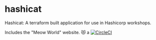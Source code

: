 # hashicat
Hashicat: A terraform built application for use in Hashicorp workshops.

Includes the "Meow World" website. 😻
a
[![CircleCI](https://circleci.com/gh/hashicorp/hashicat-azure.svg?style=svg)](https://circleci.com/gh/hashicorp/hashicat-azure)
